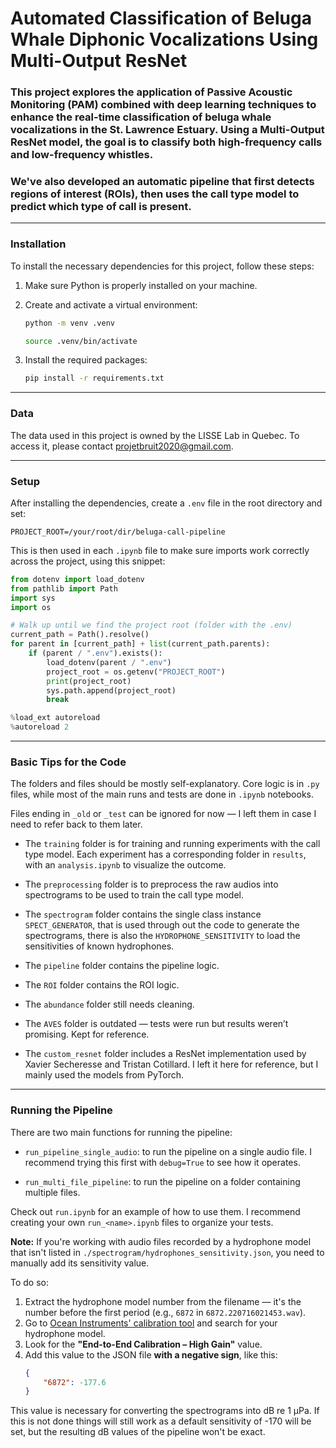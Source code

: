 # Automated Classification of Beluga Whale Diphonic Vocalizations Using Multi-Output ResNet

### This project explores the application of Passive Acoustic Monitoring (PAM) combined with deep learning techniques to enhance the real-time classification of beluga whale vocalizations in the St. Lawrence Estuary. Using a Multi-Output ResNet model, the goal is to classify both high-frequency calls and low-frequency whistles.

### We've also developed an automatic pipeline that first detects regions of interest (ROIs), then uses the call type model to predict which type of call is present.

---

### Installation

To install the necessary dependencies for this project, follow these steps:

1. Make sure Python is properly installed on your machine.

2. Create and activate a virtual environment:
   ```bash
   python -m venv .venv
   ```
   ```bash
   source .venv/bin/activate
   ```

3. Install the required packages:
   ```bash
   pip install -r requirements.txt
   ```

---

### Data

The data used in this project is owned by the LISSE Lab in Quebec. To access it, please contact [projetbruit2020@gmail.com](mailto:projetbruit2020@gmail.com).

---

### Setup

After installing the dependencies, create a `.env` file in the root directory and set:

```
PROJECT_ROOT=/your/root/dir/beluga-call-pipeline
```

This is then used in each `.ipynb` file to make sure imports work correctly across the project, using this snippet:

```python
from dotenv import load_dotenv
from pathlib import Path
import sys
import os

# Walk up until we find the project root (folder with the .env)
current_path = Path().resolve()
for parent in [current_path] + list(current_path.parents):
    if (parent / ".env").exists():
        load_dotenv(parent / ".env")
        project_root = os.getenv("PROJECT_ROOT")
        print(project_root)
        sys.path.append(project_root)
        break

%load_ext autoreload
%autoreload 2
```

---

### Basic Tips for the Code

The folders and files should be mostly self-explanatory. Core logic is in `.py` files, while most of the main runs and tests are done in `.ipynb` notebooks.

Files ending in `_old` or `_test` can be ignored for now — I left them in case I need to refer back to them later.

- The `training` folder is for training and running experiments with the call type model. Each experiment has a corresponding folder in `results`, with an `analysis.ipynb` to visualize the outcome.
- The `preprocessing` folder is to preprocess the raw audios into spectrograms to be used to train the call type model.
- The `spectrogram` folder contains the single class instance `SPECT_GENERATOR`, that is used through out the code to generate the spectrograms, there is also the `HYDROPHONE_SENSITIVITY` to load the sensitivities of known hydrophones.
- The `pipeline` folder contains the pipeline logic.
- The `ROI` folder contains the ROI logic.
- The `abundance` folder still needs cleaning.

- The `AVES` folder is outdated — tests were run but results weren’t promising. Kept for reference.
- The `custom_resnet` folder includes a ResNet implementation used by Xavier Secheresse and Tristan Cotillard. I left it here for reference, but I mainly used the models from PyTorch.

---

### Running the Pipeline

There are two main functions for running the pipeline:
- `run_pipeline_single_audio`: to run the pipeline on a single audio file. I recommend trying this first with `debug=True` to see how it operates.

- `run_multi_file_pipeline`: to run the pipeline on a folder containing multiple files.

Check out `run.ipynb` for an example of how to use them. I recommend creating your own `run_<name>.ipynb` files to organize your tests.

**Note:** If you're working with audio files recorded by a hydrophone model that isn't listed in `./spectrogram/hydrophones_sensitivity.json`, you need to manually add its sensitivity value.

To do so:

1. Extract the hydrophone model number from the filename — it's the number before the first period (e.g., `6872` in `6872.220716021453.wav`).
2. Go to [Ocean Instruments' calibration tool](https://oceaninstruments.azurewebsites.net/) and search for your hydrophone model.
3. Look for the **"End-to-End Calibration – High Gain"** value.
4. Add this value to the JSON file **with a negative sign**, like this:
   ```json
   {
       "6872": -177.6
   }
   ```

This value is necessary for converting the spectrograms into dB re 1 µPa. If this is not done things will still work as a default sensitivity of -170 will be set, but the resulting dB values of the pipeline won't be exact.




